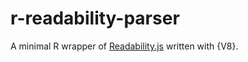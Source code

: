 # r-readability-parser

A minimal R wrapper of [Readability.js](https://github.com/mozilla/readability)
written with {V8}.
